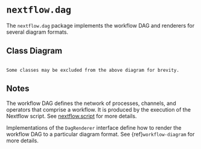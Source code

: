 
# `nextflow.dag`

The `nextflow.dag` package implements the workflow DAG and renderers for several diagram formats.

## Class Diagram

```{mermaid} diagrams/nextflow.dag.mmd
```

```{note}
Some classes may be excluded from the above diagram for brevity.
```

## Notes

The workflow DAG defines the network of processes, channels, and operators that comprise a workflow. It is produced by the execution of the Nextflow script. See [nextflow.script](nextflow.script.md) for more details.

Implementations of the `DagRenderer` interface define how to render the workflow DAG to a particular diagram format. See {ref}`workflow-diagram` for more details.

